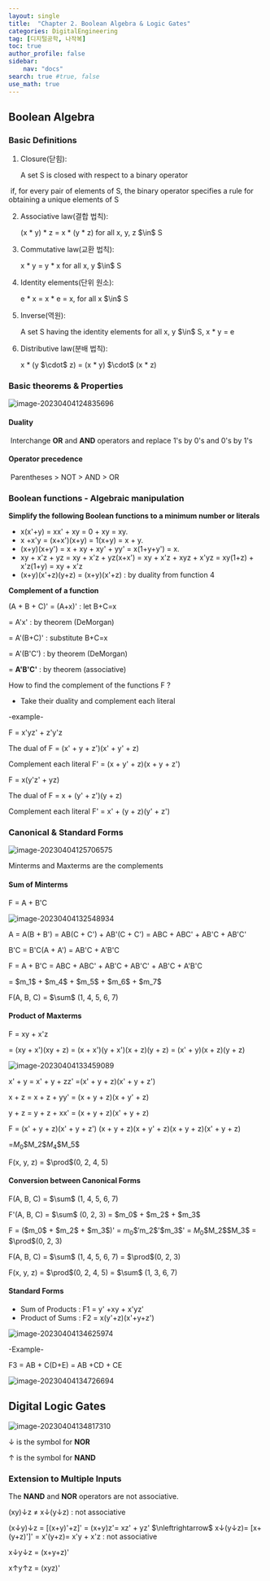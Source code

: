 ```yaml
---
layout: single
title:  "Chapter 2. Boolean Algebra & Logic Gates"
categories: DigitalEngineering
tag: [디지털공학, 나작복]
toc: true
author_profile: false
sidebar:
    nav: "docs"
search: true #true, false
use_math: true
---
```




## Boolean Algebra

### Basic Definitions

1. Closure(닫힘): 

   A set S is closed with respect to a binary operator 

​		if, for every pair of elements of S, the binary operator specifies a rule for obtaining a unique elements of S

2. Associative law(결합 법칙):

   (x * y) * z = x * (y * z) for all x, y, z $\in\$ S

3. Commutative law(교환 법칙):

   x * y = y * x for all x, y $\in\$ S

4. Identity elements(단위 원소):

   e * x = x * e = x, for all x $\in\$ S

5. Inverse(역원):

   A set S having the identity elements for all x, y $\in\$ S, x * y = e

6. Distributive law(분배 법칙):

   x * (y $\cdot\$ z) = (x * y) $\cdot\$ (x * z)



### Basic theorems & Properties

![image-20230404124835696](C:\blogmaker\images\2023-04-05-Review0405-DigitalEngineering\image-20230404124835696.png)

#### Duality

​	Interchange **OR** and **AND** operators and replace 1's by 0's and 0's by 1's



#### Operator precedence

​	Parentheses > NOT > AND > OR



### Boolean functions - Algebraic manipulation

**Simplify the following Boolean functions to a minimum number or literals**

* x(x'+y) = xx' + xy = 0 + xy = xy. 
* x +x'y = (x+x')(x+y) = 1(x+y) = x + y.  
* (x+y)(x+y') = x + xy + xy' + yy' = x(1+y+y') = x.  
* xy + x'z + yz = xy + x'z + yz(x+x') = xy + x'z + xyz + x'yz = xy(1+z) + x'z(1+y) = xy + x'z 
* (x+y)(x'+z)(y+z) = (x+y)(x'+z) : by duality from function 4



**Complement of a function**

(A + B + C)' = (A+x)' : let B+C=x

= A'x' : by theorem (DeMorgan) 

= A'(B+C)' : substitute B+C=x 

= A'(B'C') : by theorem (DeMorgan) 

= **A'B'C'** : by theorem (associative)



How to find the complement of the functions F ?

* Take their duality and complement each literal

-example-

F = x'yz' + z'y'z

The dual of F = (x' + y + z')(x' + y' + z)

Complement each literal F' = (x + y' + z)(x + y + z')



F = x(y'z' + yz)

The dual of F = x + (y' + z')(y + z)

Complement each literal F' = x' + (y + z)(y' + z')



### Canonical & Standard Forms

![image-20230404125706575](C:\blogmaker\images\2023-04-05-Review0405-DigitalEngineering\image-20230404125706575.png)

Minterms and Maxterms are the complements



#### Sum of Minterms

F = A + B'C

![image-20230404132548934](C:\blogmaker\images\2023-04-05-Review0405-DigitalEngineering\image-20230404132548934.png)

A = A(B + B') = AB(C + C') + AB'(C + C') = ABC + ABC' + AB'C + AB'C'

B'C = B'C(A + A') = AB'C + A'B'C

F = A + B'C = ABC + ABC' + AB'C + AB'C' + AB'C + A'B'C

   = $m_1\$ + $m_4\$ + $m_5\$ + $m_6\$ + $m_7\$

F(A, B, C) = $\sum\$ (1, 4, 5, 6, 7)



#### Product of Maxterms

F = xy + x'z

  = (xy + x')(xy + z) = (x + x')(y + x')(x + z)(y + z) = (x' + y)(x + z)(y + z)

![image-20230404133459089](C:\blogmaker\images\2023-04-05-Review0405-DigitalEngineering\image-20230404133459089.png)

x' + y = x' + y + zz' =(x' + y + z)(x' + y + z')

x + z = x + z + yy' = (x + y + z)(x + y' + z)

y + z = y + z + xx' = (x + y + z)(x' + y + z)

F = (x' + y + z)(x' + y + z') (x + y + z)(x + y' + z)(x + y + z)(x' + y + z)

  =$M_0\$$M_2\$$M_4\$$M_5\$

F(x, y, z) = $\prod\$(0, 2, 4, 5)



#### Conversion between Canonical Forms

F(A, B, C) = $\sum\$ (1, 4, 5, 6, 7)

F'(A, B, C) = $\sum\$ (0, 2, 3) = $m_0\$ + $m_2\$ + $m_3\$

F = ($m_0\$ + $m_2\$ + $m_3\$)' = $m_0\$'$m_2\$'$m_3\$' = $M_0\$$M_2\$$M_3\$ = $\prod\$(0, 2, 3)

F(A, B, C) = $\sum\$ (1, 4, 5, 6, 7) = $\prod\$(0, 2, 3)



F(x, y, z) = $\prod\$(0, 2, 4, 5) = $\sum\$ (1, 3, 6, 7)



#### Standard Forms

* Sum of Products : F1 = y' +xy + x'yz' 
* Product of Sums : F2 = x(y'+z)(x'+y+z')

![image-20230404134625974](C:\blogmaker\images\2023-04-05-Review0405-DigitalEngineering\image-20230404134625974.png)



-Example-

F3 = AB + C(D+E) = AB +CD + CE

![image-20230404134726694](C:\blogmaker\images\2023-04-05-Review0405-DigitalEngineering\image-20230404134726694.png)



## Digital Logic Gates

![image-20230404134817310](C:\blogmaker\images\2023-04-05-Review0405-DigitalEngineering\image-20230404134817310.png)

↓ is the symbol for **NOR**

↑ is the symbol for **NAND**



### Extension to Multiple Inputs

The **NAND** and **NOR** operators are not associative.

(xy)↓z ≠ x↓(y↓z) 	: not associative

(x↓y)↓z = [(x+y)'+z]' = (x+y)z'= xz' + yz' $\nleftrightarrow\$ x↓(y↓z)= [x+(y+z)']' = x'(y+z)= x'y + x'z	: not associative



x↓y↓z = (x+y+z)'

x↑y↑z = (xyz)'